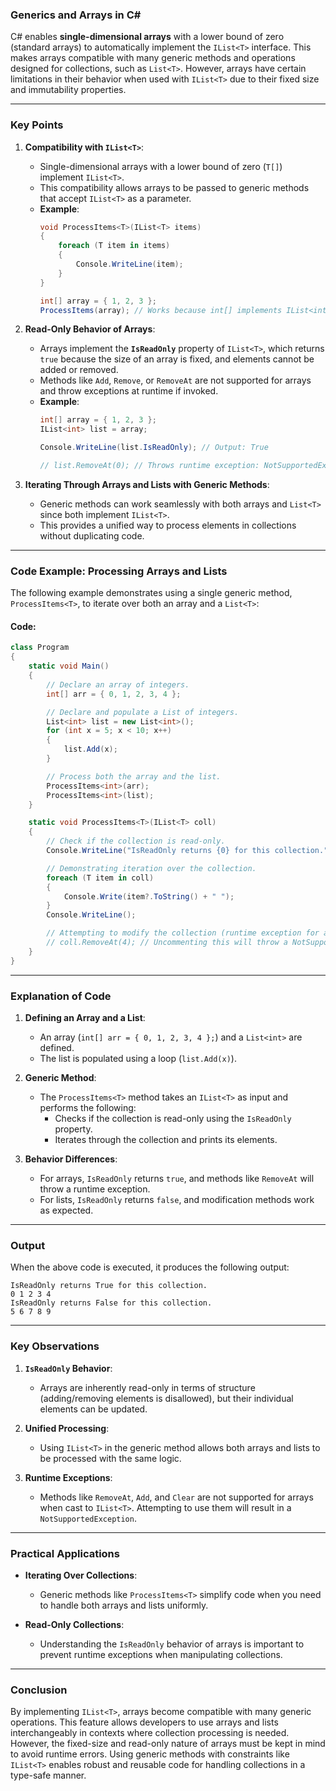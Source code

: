 ### **Generics and Arrays in C#**

C# enables **single-dimensional arrays** with a lower bound of zero (standard arrays) to automatically implement the `IList<T>` interface. This makes arrays compatible with many generic methods and operations designed for collections, such as `List<T>`. However, arrays have certain limitations in their behavior when used with `IList<T>` due to their fixed size and immutability properties.

---

### **Key Points**

1. **Compatibility with `IList<T>`**:
   - Single-dimensional arrays with a lower bound of zero (`T[]`) implement `IList<T>`.
   - This compatibility allows arrays to be passed to generic methods that accept `IList<T>` as a parameter.
   - **Example**:
     ```csharp
     void ProcessItems<T>(IList<T> items)
     {
         foreach (T item in items)
         {
             Console.WriteLine(item);
         }
     }

     int[] array = { 1, 2, 3 };
     ProcessItems(array); // Works because int[] implements IList<int>.
     ```

2. **Read-Only Behavior of Arrays**:
   - Arrays implement the **`IsReadOnly`** property of `IList<T>`, which returns `true` because the size of an array is fixed, and elements cannot be added or removed.
   - Methods like `Add`, `Remove`, or `RemoveAt` are not supported for arrays and throw exceptions at runtime if invoked.
   - **Example**:
     ```csharp
     int[] array = { 1, 2, 3 };
     IList<int> list = array;

     Console.WriteLine(list.IsReadOnly); // Output: True

     // list.RemoveAt(0); // Throws runtime exception: NotSupportedException
     ```

3. **Iterating Through Arrays and Lists with Generic Methods**:
   - Generic methods can work seamlessly with both arrays and `List<T>` since both implement `IList<T>`.
   - This provides a unified way to process elements in collections without duplicating code.

---

### **Code Example: Processing Arrays and Lists**

The following example demonstrates using a single generic method, `ProcessItems<T>`, to iterate over both an array and a `List<T>`:

#### **Code:**
```csharp
class Program
{
    static void Main()
    {
        // Declare an array of integers.
        int[] arr = { 0, 1, 2, 3, 4 };

        // Declare and populate a List of integers.
        List<int> list = new List<int>();
        for (int x = 5; x < 10; x++)
        {
            list.Add(x);
        }

        // Process both the array and the list.
        ProcessItems<int>(arr);
        ProcessItems<int>(list);
    }

    static void ProcessItems<T>(IList<T> coll)
    {
        // Check if the collection is read-only.
        Console.WriteLine("IsReadOnly returns {0} for this collection.", coll.IsReadOnly);

        // Demonstrating iteration over the collection.
        foreach (T item in coll)
        {
            Console.Write(item?.ToString() + " ");
        }
        Console.WriteLine();

        // Attempting to modify the collection (runtime exception for arrays).
        // coll.RemoveAt(4); // Uncommenting this will throw a NotSupportedException for arrays.
    }
}
```

---

### **Explanation of Code**

1. **Defining an Array and a List**:
   - An array (`int[] arr = { 0, 1, 2, 3, 4 };`) and a `List<int>` are defined.
   - The list is populated using a loop (`list.Add(x)`).

2. **Generic Method**:
   - The `ProcessItems<T>` method takes an `IList<T>` as input and performs the following:
     - Checks if the collection is read-only using the `IsReadOnly` property.
     - Iterates through the collection and prints its elements.

3. **Behavior Differences**:
   - For arrays, `IsReadOnly` returns `true`, and methods like `RemoveAt` will throw a runtime exception.
   - For lists, `IsReadOnly` returns `false`, and modification methods work as expected.

---

### **Output**

When the above code is executed, it produces the following output:

```
IsReadOnly returns True for this collection.
0 1 2 3 4
IsReadOnly returns False for this collection.
5 6 7 8 9
```

---

### **Key Observations**

1. **`IsReadOnly` Behavior**:
   - Arrays are inherently read-only in terms of structure (adding/removing elements is disallowed), but their individual elements can be updated.

2. **Unified Processing**:
   - Using `IList<T>` in the generic method allows both arrays and lists to be processed with the same logic.

3. **Runtime Exceptions**:
   - Methods like `RemoveAt`, `Add`, and `Clear` are not supported for arrays when cast to `IList<T>`. Attempting to use them will result in a `NotSupportedException`.

---

### **Practical Applications**

- **Iterating Over Collections**:
  - Generic methods like `ProcessItems<T>` simplify code when you need to handle both arrays and lists uniformly.
  
- **Read-Only Collections**:
  - Understanding the `IsReadOnly` behavior of arrays is important to prevent runtime exceptions when manipulating collections.

---

### **Conclusion**

By implementing `IList<T>`, arrays become compatible with many generic operations. This feature allows developers to use arrays and lists interchangeably in contexts where collection processing is needed. However, the fixed-size and read-only nature of arrays must be kept in mind to avoid runtime errors. Using generic methods with constraints like `IList<T>` enables robust and reusable code for handling collections in a type-safe manner.